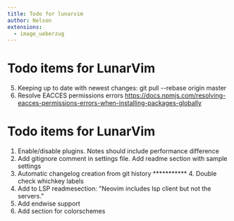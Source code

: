 ```yaml
---
title: Todo for lunarvim
author: Nelson
extensions:
  - image_ueberzug
---
```


# Todo items for LunarVim
5. Keeping up to date with newest changes: git pull --rebase origin master
1. Resolve EACCES permissions errors
   https://docs.npmjs.com/resolving-eacces-permissions-errors-when-installing-packages-globally
# Todo items for LunarVim
1. Enable/disable plugins.  Notes should include performance difference
2. Add gitignore comment in settings file. Add readme section with sample settings
3. Automatic changelog creation from git history
*********** 4. Double check whichkey labels
5. Add to LSP readmesection: "Neovim includes lsp client but not the servers."
6. Add endwise support
7. Add section for colorschemes
